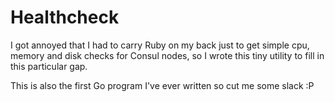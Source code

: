 # Healthcheck

I got annoyed that I had to carry Ruby on my back just to get simple cpu, memory and disk checks for Consul nodes, so I wrote this tiny utility to fill in this particular gap.

This is also the first Go program I've ever written so cut me some slack :P


